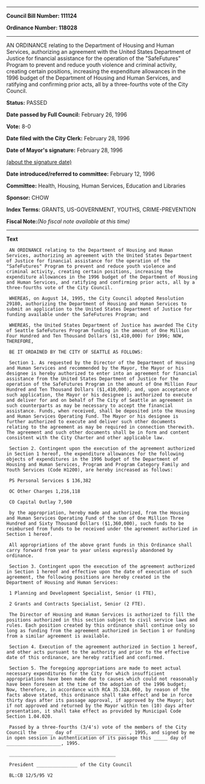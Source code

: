 

********

**Council Bill Number: 111124**
   
**Ordinance Number: 118028**
********

 AN ORDINANCE relating to the Department of Housing and Human Services, authorizing an agreement with the United States Department of Justice for financial assistance for the operation of the "SafeFutures" Program to prevent and reduce youth violence and criminal activity, creating certain positions, increasing the expenditure allowances in the 1996 budget of the Department of Housing and Human Services, and ratifying and confirming prior acts, all by a three-fourths vote of the City Council.

**Status:** PASSED
   
**Date passed by Full Council:** February 26, 1996
   
**Vote:** 8-0
   
**Date filed with the City Clerk:** February 28, 1996
   
**Date of Mayor's signature:** February 28, 1996
   
[(about the signature date)](/~public/approvaldate.htm)
   
   
   
**Date introduced/referred to committee:** February 12, 1996
   
**Committee:** Health, Housing, Human Services, Education and Libraries
   
**Sponsor:** CHOW
   
   
**Index Terms:** GRANTS, US-GOVERNMENT, YOUTHS, CRIME-PREVENTION

**Fiscal Note:**_(No fiscal note available at this time)_

********

**Text**
   
```
 AN ORDINANCE relating to the Department of Housing and Human Services, authorizing an agreement with the United States Department of Justice for financial assistance for the operation of the "SafeFutures" Program to prevent and reduce youth violence and criminal activity, creating certain positions, increasing the expenditure allowances in the 1996 budget of the Department of Housing and Human Services, and ratifying and confirming prior acts, all by a three-fourths vote of the City Council.

 WHEREAS, on August 14, 1995, the City Council adopted Resolution 29180, authorizing the Department of Housing and Human Services to submit an application to the United States Department of Justice for funding available under the SafeFutures Program; and

 WHEREAS, the United States Department of Justice has awarded The City of Seattle SafeFutures Program funding in the amount of One Million Four Hundred and Ten Thousand Dollars ($1,410,000) for 1996; NOW, THEREFORE,

 BE IT ORDAINED BY THE CITY OF SEATTLE AS FOLLOWS:

 Section 1. As requested by the Director of the Department of Housing and Human Services and recommended by the Mayor, the Mayor or his designee is hereby authorized to enter into an agreement for financial assistance from the United States Department of Justice for the operation of the SafeFutures Program in the amount of One Million Four Hundred and Ten Thousand Dollars ($1,410,000), and, upon acceptance of such application, the Mayor or his designee is authorized to execute and deliver for and on behalf of The City of Seattle an agreement in such counterparts as may be necessary to accept the financial assistance. Funds, when received, shall be deposited into the Housing and Human Services Operating Fund. The Mayor or his designee is further authorized to execute and deliver such other documents relating to the agreement as may be required in connection therewith. The agreement and such other documents shall be in form and content consistent with the City Charter and other applicable law.

 Section 2. Contingent upon the execution of the agreement authorized in Section 1 hereof, the expenditure allowances for the following objects of expenditures in the 1996 budget of the Department of Housing and Human Services, Program and Program Category Family and Youth Services (Code H1200), are hereby increased as follows:

 PS Personal Services $ 136,382

 OC Other Charges 1,216,118

 CO Capital Outlay 7,500

 by the appropriation, hereby made and authorized, from the Housing and Human Services Operating Fund of the sum of One Million Three Hundred and Sixty Thousand Dollars ($1,360,000), such funds to be reimbursed from funds to be received under the agreement authorized in Section 1 hereof.

 All appropriations of the above grant funds in this Ordinance shall carry forward from year to year unless expressly abandoned by ordinance.

 Section 3. Contingent upon the execution of the agreement authorized in Section 1 hereof and effective upon the date of execution of such agreement, the following positions are hereby created in the Department of Housing and Human Services:

 1 Planning and Development Specialist, Senior (1 FTE),

 2 Grants and Contracts Specialist, Senior (2 FTE).

 The Director of Housing and Human Services is authorized to fill the positions authorized in this section subject to civil service laws and rules. Each position created by this ordinance shall continue only so long as funding from the agreement authorized in Section 1 or funding from a similar agreement is available.

 Section 4. Execution of the agreement authorized in Section 1 hereof, and other acts pursuant to the authority and prior to the effective date of this ordinance, are hereby ratified and confirmed.

 Section 5. The foregoing appropriations are made to meet actual necessary expenditures for the City for which insufficient appropriations have been made due to causes which could not reasonably have been foreseen at the time of the adoption of the 1996 budget; Now, therefore, in accordance with RCA 35.32A.060, by reason of the facts above stated, this ordinance shall take effect and be in force thirty days after its passage approval, if approved by the Mayor; but if not approved and returned by the Mayor within ten (10) days after presentation, it shall take effect as provided by Municipal Code Section 1.04.020.

 Passed by a three-fourths (3/4's) vote of the members of the City Council the _____ day of ___________________ , 1995, and signed by me in open session in authentication of its passage this _____ day of ____________________, 1995.

 _______________________________________

 President _______________ of the City Council

 BL:CB 12/5/95 V2

```

